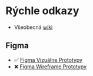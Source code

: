 # Rýchle odkazy

* Všeobecná [wiki](https://github.com/SK-BRA-GOV-MFSR-CIS/CIS-GUI/wiki)

## Figma
* :white_check_mark:  [Figma Vizuálne Prototypy](https://www.figma.com/proto/3HjywUXT4Fr5ucTzcYuKPQ/UI-n%C3%A1vrhy-cenov%C3%A9ho-porovn%C3%A1va%C4%8Da?page-id=0%3A1&node-id=1-2&p=f&viewport=560%2C79%2C0.44&t=GLd6kursmNDaEMnV-1&scaling=scale-down-width&content-scaling=fixed&starting-point-node-id=1%3A2&show-proto-sidebar=1) 
* :x: [Figma Wireframe Prototypy](https://www.figma.com/design/INe3QgBuIr6FFcLdIshriC/Porovn%C3%A1va%C4%8D-cien?node-id=0-1&t=sUNDNqdUKHgDXHor-1)
